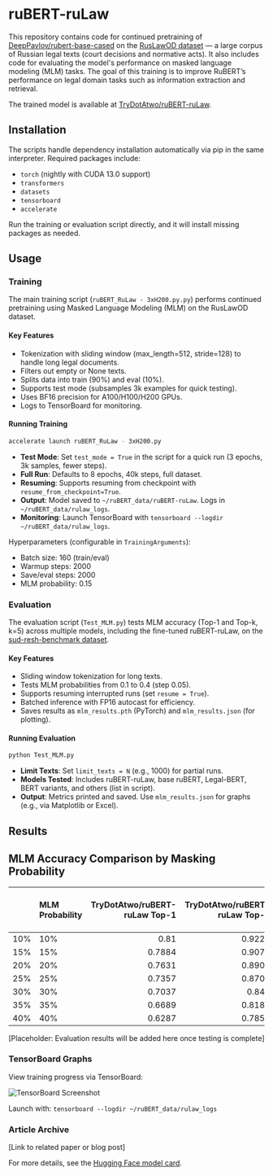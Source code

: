 # ruBERT-ruLaw

This repository contains code for continued pretraining of [DeepPavlov/rubert-base-cased](https://huggingface.co/DeepPavlov/rubert-base-cased) on the [RusLawOD dataset](https://huggingface.co/datasets/irlspbru/RusLawOD) — a large corpus of Russian legal texts (court decisions and normative acts). It also includes code for evaluating the model's performance on masked language modeling (MLM) tasks. The goal of this training is to improve RuBERT’s performance on legal domain tasks such as information extraction and retrieval.

The trained model is available at [TryDotAtwo/ruBERT-ruLaw](https://huggingface.co/TryDotAtwo/ruBERT-ruLaw).

## Installation

The scripts handle dependency installation automatically via pip in the same interpreter. Required packages include:

- `torch` (nightly with CUDA 13.0 support)
- `transformers`
- `datasets`
- `tensorboard`
- `accelerate`

Run the training or evaluation script directly, and it will install missing packages as needed.

## Usage

### Training

The main training script (`ruBERT_RuLaw - 3xH200.py.py`) performs continued pretraining using Masked Language Modeling (MLM) on the RusLawOD dataset.

#### Key Features
- Tokenization with sliding window (max_length=512, stride=128) to handle long legal documents.
- Filters out empty or None texts.
- Splits data into train (90%) and eval (10%).
- Supports test mode (subsamples 3k examples for quick testing).
- Uses BF16 precision for A100/H100/H200 GPUs.
- Logs to TensorBoard for monitoring.

#### Running Training
```bash
accelerate launch ruBERT_RuLaw - 3xH200.py
```

- **Test Mode**: Set `test_mode = True` in the script for a quick run (3 epochs, 3k samples, fewer steps).
- **Full Run**: Defaults to 8 epochs, 40k steps, full dataset.
- **Resuming**: Supports resuming from checkpoint with `resume_from_checkpoint=True`.
- **Output**: Model saved to `~/ruBERT_data/ruBERT-ruLaw`. Logs in `~/ruBERT_data/rulaw_logs`.
- **Monitoring**: Launch TensorBoard with `tensorboard --logdir ~/ruBERT_data/rulaw_logs`.

Hyperparameters (configurable in `TrainingArguments`):
- Batch size: 160 (train/eval)
- Warmup steps: 2000
- Save/eval steps: 2000
- MLM probability: 0.15

### Evaluation

The evaluation script (`Test_MLM.py`) tests MLM accuracy (Top-1 and Top-k, k=5) across multiple models, including the fine-tuned ruBERT-ruLaw, on the [sud-resh-benchmark dataset](https://huggingface.co/datasets/lawful-good-project/sud-resh-benchmark).

#### Key Features
- Sliding window tokenization for long texts.
- Tests MLM probabilities from 0.1 to 0.4 (step 0.05).
- Supports resuming interrupted runs (set `resume = True`).
- Batched inference with FP16 autocast for efficiency.
- Saves results as `mlm_results.pth` (PyTorch) and `mlm_results.json` (for plotting).

#### Running Evaluation
```bash
python Test_MLM.py
```

- **Limit Texts**: Set `limit_texts = N` (e.g., 1000) for partial runs.
- **Models Tested**: Includes ruBERT-ruLaw, base ruBERT, Legal-BERT, BERT variants, and others (list in script).
- **Output**: Metrics printed and saved. Use `mlm_results.json` for graphs (e.g., via Matplotlib or Excel).

## Results

## MLM Accuracy Comparison by Masking Probability
|     | MLM Probability   |   TryDotAtwo/ruBERT-ruLaw Top-1 |   TryDotAtwo/ruBERT-ruLaw Top-5 |   DeepPavlov/rubert-base-cased Top-1 |   DeepPavlov/rubert-base-cased Top-5 |   nlpaueb/legal-bert-base-uncased Top-1 |   nlpaueb/legal-bert-base-uncased Top-5 |
|:----|:------------------|--------------------------------:|--------------------------------:|-------------------------------------:|-------------------------------------:|----------------------------------------:|----------------------------------------:|
| 10% | 10%               |                          0.81   |                          0.9222 |                               0.7296 |                               0.8705 |                                  0.453  |                                  0.7721 |
| 15% | 15%               |                          0.7884 |                          0.9079 |                               0.6789 |                               0.8321 |                                  0.4529 |                                  0.7667 |
| 20% | 20%               |                          0.7631 |                          0.8903 |                               0.5385 |                               0.715  |                                  0.4497 |                                  0.7588 |
| 25% | 25%               |                          0.7357 |                          0.8704 |                               0.1798 |                               0.3193 |                                  0.4438 |                                  0.7502 |
| 30% | 30%               |                          0.7037 |                          0.846  |                               0.0586 |                               0.1086 |                                  0.4377 |                                  0.7402 |
| 35% | 35%               |                          0.6689 |                          0.8187 |                               0.06   |                               0.0913 |                                  0.4293 |                                  0.7291 |
| 40% | 40%               |                          0.6287 |                          0.7853 |                               0.0603 |                               0.0853 |                                  0.4193 |                                  0.7166 |

[Placeholder: Evaluation results will be added here once testing is complete]

### TensorBoard Graphs

View training progress via TensorBoard:

![TensorBoard Screenshot](path/to/screenshot.png) <!-- Placeholder for actual screenshot -->

Launch with: `tensorboard --logdir ~/ruBERT_data/rulaw_logs`

### Article Archive

[Link to related paper or blog post] <!-- Placeholder for archive link -->

For more details, see the [Hugging Face model card](https://huggingface.co/TryDotAtwo/ruBERT-ruLaw).
